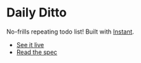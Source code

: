 # Daily Ditto

No-frills repeating todo list! Built with [Instant](https://instantdb.com).

-   [See it live](https://daily-ditto.vercel.app/)
-   [Read the spec](https://paper.dropbox.com/doc/Daily-Ditto-Spec--Bq_1NJ6Mswy3iUVKgE1pqfzvAg-iptOcE8HPXNXw4SMIFNmJ)
